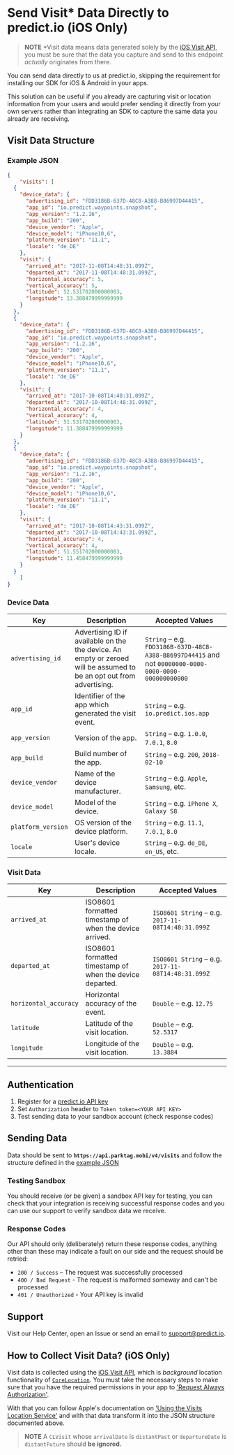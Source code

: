 # Send Visit* Data Directly to predict.io (iOS Only)

> **NOTE** *Visit data means data generated solely by the [iOS Visit API](https://developer.apple.com/documentation/corelocation/clvisit), you must be sure that the data you capture and send to this endpoint *actually* originates from there.

You can send data directly to us at predict.io, skipping the requirement for installing our SDK for iOS & Android in your apps.

This solution can be useful if you already are capturing visit or location information from your users and would prefer sending it directly from your own servers rather than integrating an SDK to capture the same data you already are receiving.

## Visit Data Structure

### Example JSON

```json
{
    "visits": [
  {
    "device_data": {
      "advertising_id": "FDD3186B-637D-48C8-A388-B86997D44415",
      "app_id": "io.predict.waypoints.snapshot",
      "app_version": "1.2.16",
      "app_build": "200",
      "device_vendor": "Apple",
      "device_model": "iPhone10,6",
      "platform_version": "11.1",
      "locale": "de_DE"
    },
    "visit": {
      "arrived_at": "2017-11-08T14:48:31.099Z",
      "departed_at": "2017-11-08T14:48:31.099Z",
      "horizontal_accuracy": 5,
      "vertical_accuracy": 5,
      "latitude": 52.531702000000003,
      "longitude": 13.388479999999999
    }
  },
  {
    "device_data": {
      "advertising_id": "FDD3186B-637D-48C8-A388-B86997D44415",
      "app_id": "io.predict.waypoints.snapshot",
      "app_version": "1.2.16",
      "app_build": "200",
      "device_vendor": "Apple",
      "device_model": "iPhone10,6",
      "platform_version": "11.1",
      "locale": "de_DE"
    },
    "visit": {
      "arrived_at": "2017-10-08T14:48:31.099Z",
      "departed_at": "2017-10-08T14:48:31.099Z",
      "horizontal_accuracy": 4,
      "vertical_accuracy": 4,
      "latitude": 51.531702000000003,
      "longitude": 11.388479999999999
    }
  },
  {
    "device_data": {
      "advertising_id": "FDD3186B-637D-48C8-A388-B86997D44415",
      "app_id": "io.predict.waypoints.snapshot",
      "app_version": "1.2.16",
      "app_build": "200",
      "device_vendor": "Apple",
      "device_model": "iPhone10,6",
      "platform_version": "11.1",
      "locale": "de_DE"
    },
    "visit": {
      "arrived_at": "2017-10-08T14:43:31.099Z",
      "departed_at": "2017-10-08T14:43:31.099Z",
      "horizontal_accuracy": 4,
      "vertical_accuracy": 4,
      "latitude": 51.551702000000003,
      "longitude": 11.458479999999999
    }
  }
    ]
}

```

### Device Data

| Key                | Description                              | Accepted Values                          |
| ------------------ | ---------------------------------------- | ---------------------------------------- |
| `advertising_id`   | Advertising ID if available on the the device. An empty or zeroed will be assumed to be an opt out from advertising. | `String` – e.g. ` FDD3186B-637D-48C8-A388-B86997D44415` and not `00000000-0000-0000-0000-000000000000` |
| `app_id`           | Identifier of the app which generated the visit event. | `String` – e.g. `io.predict.ios.app` |
| `app_version` | Version of the app.       | `String` – e.g. `1.0.0`, `7.0.1`, `8.0` |
| `app_build` | Build number of the app.       | `String` – e.g. `200`, `2018-02-10` |
| `device_vendor`    | Name of the device manufacturer.         | `String` – e.g. `Apple`, `Samsung`, etc. |
| `device_model`     | Model of the device.                     | `String` – e.g. `iPhone X`, `Galaxy S8` |
| `platform_version` | OS version of the device platform.       | `String` – e.g. `11.1`, `7.0.1`, `8.0` |
| `locale`           | User's device locale.                    | `String` – e.g. `de_DE`, `en_US`, etc. |

### Visit Data

| Key                   | Description                              | Accepted Values                          |
| --------------------- | ---------------------------------------- | ---------------------------------------- |
| `arrived_at`          | ISO8601 formatted timestamp of when the device arrived. | `ISO8601 String` – e.g. ` 2017-11-08T14:48:31.099Z` |
| `departed_at`         | ISO8601 formatted timestamp of when the device departed. | `ISO8601 String` – e.g. ` 2017-11-08T14:48:31.099Z` |
| `horizontal_accuracy` | Horizontal accuracy of the event.        | `Double` – e.g. `12.75`        |
| `latitude`            | Latitude of the visit location.          | `Double` – e.g. ` 52.5317`               |
| `longitude`           | Longitude of the visit location.         | `Double` – e.g. ` 13.3884`               |

------

## Authentication

1. Register for a [predict.io API key](http://www.predict.io/service/registration/?level=1)
1. Set `Authorization` header to `Token token=<YOUR API KEY>`
1. Test sending data to your sandbox account (check response codes)

## Sending Data

Data should be sent to **`https://api.parktag.mobi/v4/visits`** and follow the structure defined in the [example JSON](#example-json)

### Testing Sandbox

You should receive (or be given) a sandbox API key for testing, you can check that your integration is receiving successful response codes and you can use our support to verify sandbox data we receive.

### Response Codes

Our API should only (deliberately) return these response codes, anything other than these may indicate a fault on our side and the request should be retried:

* `200 / Success` – The request was successfully processed
* `400 / Bad Request` - The request is malformed someway and can't be processed
* `401 / Unauthorized` - Your API key is invalid

## Support

Visit our Help Center, open an Issue or send an email to support@predict.io.

## How to Collect Visit Data? (iOS Only)

Visit data is collected using the [iOS Visit API](https://developer.apple.com/documentation/corelocation/clvisit), which is _background_ location functionality of [`CoreLocation`](https://developer.apple.com/documentation/corelocation). You must take the necessary steps to make sure that you have the required permissions in your app to ['Request Always Authorization'](https://developer.apple.com/documentation/corelocation/choosing_the_authorization_level_for_location_services/requesting_always_authorization).

With that you can follow Apple's documentation on ['Using the Visits Location Service'](https://developer.apple.com/documentation/corelocation/getting_the_user_s_location/using_the_visits_location_service) and with that data transform it into the JSON structure documented above.

> **NOTE** A `CLVisit` whose `arrivalDate` is `distantPast` or `departureDate` is `distantFuture` should **be ignored.**

